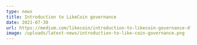 ```yaml
---
type: news
title: Introduction to LikeCoin governance
date: 2021-07-30
url: https://medium.com/likecoin/introduction-to-likecoin-governance-df0785a15bc1
image: /uploads/latest-news/introduction-to-like-coin-governance.png
---
```

